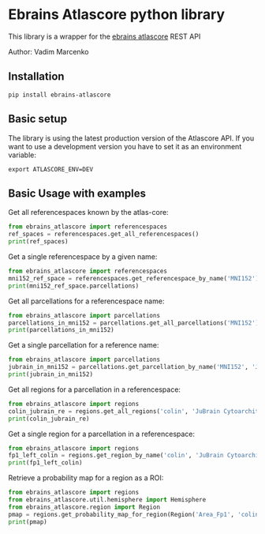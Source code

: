 # Ebrains Atlascore python library 

This library is a wrapper for the [ebrains atlascore](https://ebrains-atlascore.apps.hbp.eu/) REST API

Author: Vadim Marcenko

## Installation

`pip install ebrains-atlascore`

## Basic setup

The library is using the latest production version of the Atlascore API.
If you want to use a development version you have to set it as an environment variable:

`export ATLASCORE_ENV=DEV`

## Basic Usage with examples

Get all referencespaces known by the atlas-core:

```python
from ebrains_atlascore import referencespaces
ref_spaces = referencespaces.get_all_referencespaces()
print(ref_spaces)
```

Get a single referencespace by a given name:

```python
from ebrains_atlascore import referencespaces
mni152_ref_space = referencespaces.get_referencespace_by_name('MNI152')
print(mni152_ref_space.parcellations)
```

Get all parcellations for a referencespace name:

```python
from ebrains_atlascore import parcellations
parcellations_in_mni152 = parcellations.get_all_parcellations('MNI152')
print(parcellations_in_mni152)
```

Get a single parcellation for a reference name:

```python
from ebrains_atlascore import parcellations
jubrain_in_mni152 = parcellations.get_parcellation_by_name('MNI152', 'JuBrain Cytoarchitectonic Atlas')
print(jubrain_in_mni152)
```

Get all regions for a parcellation in a referencespace:

```python
from ebrains_atlascore import regions
colin_jubrain_re = regions.get_all_regions('colin', 'JuBrain Cytoarchitectonic Atlas')
print(colin_jubrain_re)
```

Get a single region for a parcellation in a referencespace:

```python
from ebrains_atlascore import regions
fp1_left_colin = regions.get_region_by_name('colin', 'JuBrain Cytoarchitectonic Atlas', 'Area Fp1 (FPole) - left hemisphere')
print(fp1_left_colin)
```

Retrieve a probability map for a region as a ROI:
```python
from ebrains_atlascore import regions
from ebrains_atlascore.util.hemisphere import Hemisphere
from ebrains_atlascore.region import Region
pmap = regions.get_probability_map_for_region(Region('Area_Fp1', 'colin', 'JuBrain Cytoarchitectonic Atlas'), Hemisphere.LEFT.value, 0.2)
print(pmap)
```